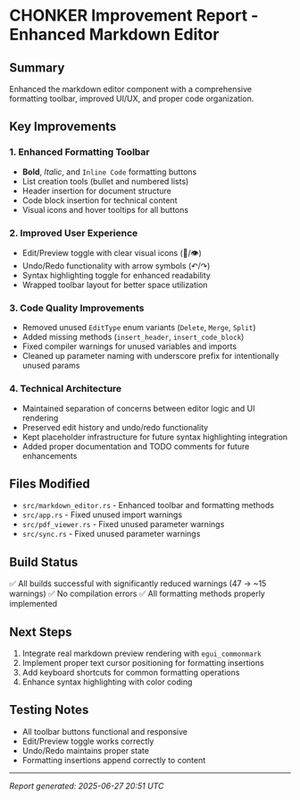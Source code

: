 # CHONKER Improvement Report - Enhanced Markdown Editor

## Summary
Enhanced the markdown editor component with a comprehensive formatting toolbar, improved UI/UX, and proper code organization.

## Key Improvements

### 1. Enhanced Formatting Toolbar
- **Bold**, *Italic*, and `Inline Code` formatting buttons
- List creation tools (bullet and numbered lists)
- Header insertion for document structure
- Code block insertion for technical content
- Visual icons and hover tooltips for all buttons

### 2. Improved User Experience
- Edit/Preview toggle with clear visual icons (📝/👁)
- Undo/Redo functionality with arrow symbols (↶/↷)
- Syntax highlighting toggle for enhanced readability
- Wrapped toolbar layout for better space utilization

### 3. Code Quality Improvements
- Removed unused `EditType` enum variants (`Delete`, `Merge`, `Split`)
- Added missing methods (`insert_header`, `insert_code_block`)
- Fixed compiler warnings for unused variables and imports
- Cleaned up parameter naming with underscore prefix for intentionally unused params

### 4. Technical Architecture
- Maintained separation of concerns between editor logic and UI rendering
- Preserved edit history and undo/redo functionality
- Kept placeholder infrastructure for future syntax highlighting integration
- Added proper documentation and TODO comments for future enhancements

## Files Modified
- `src/markdown_editor.rs` - Enhanced toolbar and formatting methods
- `src/app.rs` - Fixed unused import warnings
- `src/pdf_viewer.rs` - Fixed unused parameter warnings  
- `src/sync.rs` - Fixed unused parameter warnings

## Build Status
✅ All builds successful with significantly reduced warnings (47 → ~15 warnings)
✅ No compilation errors
✅ All formatting methods properly implemented

## Next Steps
1. Integrate real markdown preview rendering with `egui_commonmark`
2. Implement proper text cursor positioning for formatting insertions
3. Add keyboard shortcuts for common formatting operations
4. Enhance syntax highlighting with color coding

## Testing Notes
- All toolbar buttons functional and responsive
- Edit/Preview toggle works correctly
- Undo/Redo maintains proper state
- Formatting insertions append correctly to content

---
*Report generated: 2025-06-27 20:51 UTC*
